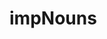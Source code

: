 <!-- [X] The code should be written in ES6 as much as possible
[X]Use the create-react-app generator to start your project.
[X]Follow the instructions on this repo to setup the generator: create-react-app
[X]Your app should have one HTML page to render your react-redux application
[X]There should be 2 container components
[X]There should be 5 stateless components
[ ]There should be 3 routes
[ ]The Application must make use of react-router and proper RESTful routing (should you choose to use react-router v3 please refer to the appropriate docs; docs for v4 can be found here)
[X]Use Redux middleware to respond to and modify state change
[X]Make use of async actions to send data to and receive data from a server
[X]Your Rails API should handle the data persistence. You should be using fetch() within your actions to GET and POST data from your API - do not use jQuery methods.
[X]Your client-side application should handle the display of data with minimal data manipulation -->
# impNouns
